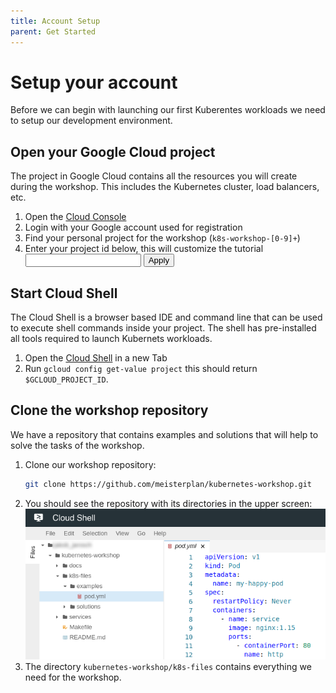 ```yaml
---
title: Account Setup
parent: Get Started
---
```


# Setup your account

Before we can begin with launching our first Kuberentes workloads we need to setup our development environment.

## Open your Google Cloud project

The project in Google Cloud contains all the resources you will create during the workshop. This includes the Kubernetes cluster, load balancers, etc.

1. Open the [Cloud Console](https://console.cloud.google.com)
2. Login with your Google account used for registration
3. Find your personal project for the workshop (`k8s-workshop-[0-9]+`)
4. Enter your project id below, this will customize the tutorial<br>
   <input id="gcloud-project-id"> <button id="gcloud-project-id-apply">Apply</button>

## Start Cloud Shell

The Cloud Shell is a browser based IDE and command line that can be used to execute shell commands inside your project.
The shell has pre-installed all tools required to launch Kubernets workloads.

1. Open the [Cloud Shell](https://console.cloud.google.com/cloudshell/editor?project=$GCLOUD_PROJECT_ID) in a new Tab
2. Run `gcloud config get-value project` this should return `$GCLOUD_PROJECT_ID`.

## Clone the workshop repository

We have a repository that contains examples and solutions that will help to solve the tasks of the workshop.

1. Clone our workshop repository:
   ```bash
   git clone https://github.com/meisterplan/kubernetes-workshop.git
   ```
2. You should see the repository with its directories in the upper screen:
   ![Screenshot of workspace files in cloud shell](01-workspace-files.png)
3. The directory `kubernetes-workshop/k8s-files` contains everything we need for the workshop.

